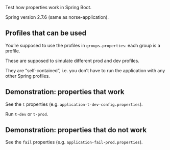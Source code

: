 Test how properties work in Spring Boot.

Spring version 2.7.6 (same as norse-application).

## Profiles that can be used

You’re supposed to use the profiles in `groups.properties`: each group
is a profile.

These are supposed to simulate different prod and dev profiles.

They are “self-contained”, i.e. you don’t have to run the application
with any other Spring profiles.

## Demonstration: properties that work

See the `t` properties (e.g. `application-t-dev-config.properties`).

Run `t-dev` or `t-prod`.

## Demonstration: properties that do not work

See the `fail` properties (e.g. `application-fail-prod.properties`).
